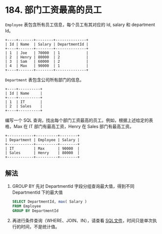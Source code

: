 # 184. 部门工资最高的员工

`Employee` 表包含所有员工信息，每个员工有其对应的 Id, salary 和 department Id。

```text
+----+-------+--------+--------------+
| Id | Name  | Salary | DepartmentId |
+----+-------+--------+--------------+
| 1  | Joe   | 70000  | 1            |
| 2  | Henry | 80000  | 2            |
| 3  | Sam   | 60000  | 2            |
| 4  | Max   | 90000  | 1            |
+----+-------+--------+--------------+
```

`Department` 表包含公司所有部门的信息。

```text
+----+----------+
| Id | Name     |
+----+----------+
| 1  | IT       |
| 2  | Sales    |
+----+----------+
```

编写一个 SQL 查询，找出每个部门工资最高的员工。例如，根据上述给定的表格，Max 在 IT 部门有最高工资，Henry 在 Sales 部门有最高工资。

```text
+------------+----------+--------+
| Department | Employee | Salary |
+------------+----------+--------+
| IT         | Max      | 90000  |
| Sales      | Henry    | 80000  |
+------------+----------+--------+
```

## 解法

1. GROUP BY
   先对 DepartmentId 字段分组查询最大值，得到不同 DepartmentId 下的最大值

   ```sql
   SELECT DepartmentId, max( Salary )
   FROM Employee
   GROUP BY DepartmentId
   ```

2. 再进行条件查询（WHERE、JOIN、IN），请查看 [SQL文件](./184-department-highest-salary.sql)，时间只是单次执行的时间，不是统计值。
